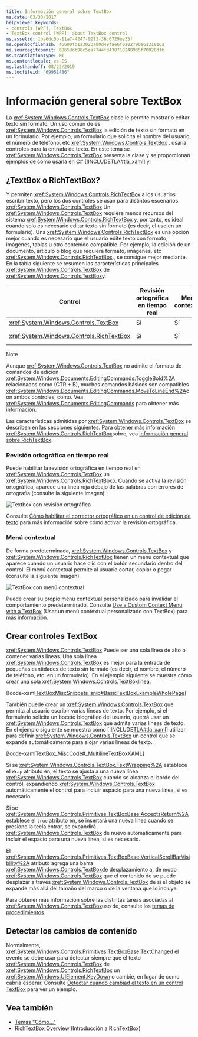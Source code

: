 ```yaml
---
title: Información general sobre TextBox
ms.date: 03/30/2017
helpviewer_keywords:
- controls [WPF], TextBox
- TextBox control [WPF], about TextBox control
ms.assetid: 1ba6dc5b-11a7-4247-9213-36c6729ee35f
ms.openlocfilehash: 46600fd1a3023a80d49fae6f020279be6131916a
ms.sourcegitcommit: 68653db98c5ea7744fd438710248935f70020dfb
ms.translationtype: MT
ms.contentlocale: es-ES
ms.lasthandoff: 08/22/2019
ms.locfileid: "69951486"
---
```

# <a name="textbox-overview"></a>Información general sobre TextBox
La <xref:System.Windows.Controls.TextBox> clase le permite mostrar o editar texto sin formato. Un uso común de es <xref:System.Windows.Controls.TextBox> la edición de texto sin formato en un formulario. Por ejemplo, un formulario que solicita el nombre del usuario, el número de teléfono, etc <xref:System.Windows.Controls.TextBox> . usaría controles para la entrada de texto. En este tema se <xref:System.Windows.Controls.TextBox> presenta la clase y se proporcionan ejemplos de cómo usarla en C# [!INCLUDE[TLA#tla_xaml](../../../../includes/tlasharptla-xaml-md.md)] y.  

<a name="textbox_or_richtextbox"></a>   
## <a name="textbox-or-richtextbox"></a>¿TextBox o RichTextBox?  
 Y permiten <xref:System.Windows.Controls.RichTextBox> a los usuarios escribir texto, pero los dos controles se usan para distintos escenarios. <xref:System.Windows.Controls.TextBox> Un <xref:System.Windows.Controls.TextBox> requiere menos recursos del sistema <xref:System.Windows.Controls.RichTextBox> y, por tanto, es ideal cuando solo es necesario editar texto sin formato (es decir, el uso en un formulario). Una <xref:System.Windows.Controls.RichTextBox> es una opción mejor cuando es necesario que el usuario edite texto con formato, imágenes, tablas u otro contenido compatible. Por ejemplo, la edición de un documento, artículo o blog que requiera formato, imágenes, etc <xref:System.Windows.Controls.RichTextBox>., se consigue mejor mediante. En la tabla siguiente se resumen las características principales <xref:System.Windows.Controls.TextBox> de <xref:System.Windows.Controls.TextBox>y.  
  
|Control|Revisión ortográfica en tiempo real|Menú contextual|Comandos de formato <xref:System.Windows.Documents.EditingCommands.ToggleBold%2A> como (CTR + B)|<xref:System.Windows.Documents.FlowDocument>contenido como imágenes, párrafos, tablas, etc.|  
|-------------|------------------------------|------------------|------------------------------------------------------------------------------------------------------------------------------------------------------------------------------------------------------|--------------------------------------------------------------------------------------------------------------------------------------------------------------------------------------------------|  
|<xref:System.Windows.Controls.TextBox>|Sí|Sí|Sin|No.|  
|<xref:System.Windows.Controls.RichTextBox>|Sí|Sí|Sí (consulte [RichTextBox Overview](richtextbox-overview.md)[Introducción a RichTextBox])|Sí (consulte [RichTextBox Overview](richtextbox-overview.md)[Introducción a RichTextBox])|  
  
> [!NOTE]
> Aunque <xref:System.Windows.Controls.TextBox> no admite el formato de comandos de edición <xref:System.Windows.Documents.EditingCommands.ToggleBold%2A> relacionados como (CTR + B), muchos comandos básicos son compatibles <xref:System.Windows.Documents.EditingCommands.MoveToLineEnd%2A>con ambos controles, como. Vea <xref:System.Windows.Documents.EditingCommands> para obtener más información.  
  
 Las características admitidas por <xref:System.Windows.Controls.TextBox> se describen en las secciones siguientes. Para obtener más información <xref:System.Windows.Controls.RichTextBox>sobre, vea [información general sobre RichTextBox](richtextbox-overview.md).  
  
### <a name="real-time-spellchecking"></a>Revisión ortográfica en tiempo real  
 Puede habilitar la revisión ortográfica en tiempo real en <xref:System.Windows.Controls.TextBox> un <xref:System.Windows.Controls.RichTextBox>o. Cuando se activa la revisión ortográfica, aparece una línea roja debajo de las palabras con errores de ortografía (consulte la siguiente imagen).  
  
 ![Textbox con revisión ortográfica](./media/editing-textbox-with-spellchecking.png "Editing_TextBox_with_Spellchecking")  
  
 Consulte [Cómo habilitar el corrector ortográfico en un control de edición de texto](how-to-enable-spell-checking-in-a-text-editing-control.md) para más información sobre cómo activar la revisión ortográfica.  
  
### <a name="context-menu"></a>Menú contextual  
 De forma predeterminada, <xref:System.Windows.Controls.TextBox> y <xref:System.Windows.Controls.RichTextBox> tienen un menú contextual que aparece cuando un usuario hace clic con el botón secundario dentro del control. El menú contextual permite al usuario cortar, copiar o pegar (consulte la siguiente imagen).  
  
 ![TextBox con menú contextual](./media/editing-textbox-with-context-menu.png "Editing_TextBox_with_Context_Menu")  
  
 Puede crear su propio menú contextual personalizado para invalidar el comportamiento predeterminado. Consulte [Use a Custom Context Menu with a TextBox](how-to-use-a-custom-context-menu-with-a-textbox.md) (Usar un menú contextual personalizado con TextBox) para más información.  
  
<a name="creating_textboxes"></a>   
## <a name="creating-textboxes"></a>Crear controles TextBox  
 <xref:System.Windows.Controls.TextBox> Puede ser una sola línea de alto o contener varias líneas. Una sola línea <xref:System.Windows.Controls.TextBox> es mejor para la entrada de pequeñas cantidades de texto sin formato (es decir, el nombre, el número de teléfono, etc. en un formulario). En el ejemplo siguiente se muestra cómo crear una sola <xref:System.Windows.Controls.TextBox>línea.  
  
 [!code-xaml[TextBoxMiscSnippets_snip#BasicTextBoxExampleWholePage](~/samples/snippets/csharp/VS_Snippets_Wpf/TextBoxMiscSnippets_snip/csharp/basictextboxexample.xaml#basictextboxexamplewholepage)]  
  
 También puede crear un <xref:System.Windows.Controls.TextBox> que permita al usuario escribir varias líneas de texto. Por ejemplo, si el formulario solicita un boceto biográfico del usuario, querrá usar un <xref:System.Windows.Controls.TextBox> que admita varias líneas de texto. En el ejemplo siguiente se muestra cómo [!INCLUDE[TLA#tla_xaml](../../../../includes/tlasharptla-xaml-md.md)] utilizar para definir <xref:System.Windows.Controls.TextBox> un control que se expande automáticamente para alojar varias líneas de texto.  
  
 [!code-xaml[TextBox_MiscCode#_MultilineTextBoxXAML](~/samples/snippets/csharp/VS_Snippets_Wpf/TextBox_MiscCode/CSharp/Window1.xaml#_multilinetextboxxaml)]  
  
 Si se <xref:System.Windows.Controls.TextBox.TextWrapping%2A> establece el `Wrap` atributo en, el texto se ajusta a una nueva línea <xref:System.Windows.Controls.TextBox> cuando se alcanza el borde del control, expandiendo <xref:System.Windows.Controls.TextBox> automáticamente el control para incluir espacio para una nueva línea, si es necesario.  
  
 Si se <xref:System.Windows.Controls.Primitives.TextBoxBase.AcceptsReturn%2A> establece el `true` atributo en, se insertará una nueva línea cuando se presione la tecla entrar, se expandirá <xref:System.Windows.Controls.TextBox> de nuevo automáticamente para incluir el espacio para una nueva línea, si es necesario.  
  
 El <xref:System.Windows.Controls.Primitives.TextBoxBase.VerticalScrollBarVisibility%2A> atributo agrega una barra <xref:System.Windows.Controls.TextBox>de desplazamiento a, de modo <xref:System.Windows.Controls.TextBox> que el contenido de se puede desplazar a través <xref:System.Windows.Controls.TextBox> de si el objeto se expande más allá del tamaño del marco o de la ventana que lo incluye.  
  
 Para obtener más información sobre las distintas tareas asociadas al <xref:System.Windows.Controls.TextBox>uso de, consulte los [temas de procedimientos](textbox-how-to-topics.md).  
  
<a name="editing_commands"></a>   
## <a name="detect-when-content-changes"></a>Detectar los cambios de contenido  
 Normalmente, <xref:System.Windows.Controls.Primitives.TextBoxBase.TextChanged> el evento se debe usar para detectar siempre que el texto <xref:System.Windows.Controls.TextBox> de <xref:System.Windows.Controls.RichTextBox> un <xref:System.Windows.UIElement.KeyDown> o cambie, en lugar de como cabría esperar. Consulte [Detectar cuándo cambiad el texto en un control TextBox](how-to-detect-when-text-in-a-textbox-has-changed.md) para ver un ejemplo.  
  
## <a name="see-also"></a>Vea también

- [Temas "Cómo..."](textbox-how-to-topics.md)
- [RichTextBox Overview](richtextbox-overview.md) (Introducción a RichTextBox)
